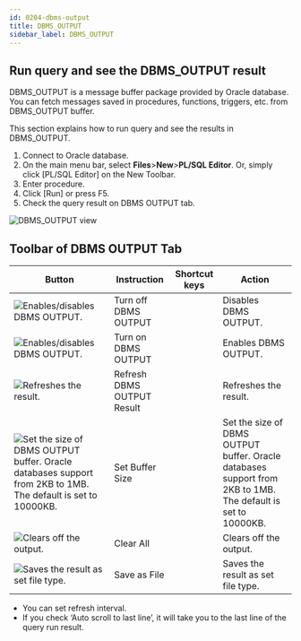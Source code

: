 ```yaml
---
id: 0204-dbms-output
title: DBMS_OUTPUT
sidebar_label: DBMS_OUTPUT
---
```


## Run query and see the DBMS_OUTPUT result

DBMS_OUTPUT is a message buffer package provided by Oracle database.  
You can fetch messages saved in procedures, functions, triggers, etc. from DBMS_OUTPUT buffer.

This section explains how to run query and see the results in DBMS_OUTPUT.

1. Connect to Oracle database.
2. On the main menu bar, select **Files**>**New**>**PL/SQL Editor**. Or, simply click [PL/SQL Editor] on the New Toolbar.
3. Enter procedure.
4. Click [Run] or press F5.
5. Check the query result on DBMS OUTPUT tab.

![DBMS_OUTPUT view](https://s3.ap-northeast-2.amazonaws.com/sqlgate-resource/captures/DBMS_OUTPUT/dbmsoutput-plsql-editor.png)


## Toolbar of DBMS OUTPUT Tab

| Button                                                                                                                                                                                                                           | Instruction                | Shortcut keys | Action                                                                                                       |
| -------------------------------------------------------------------------------------------------------------------------------------------------------------------------------------------------------------------------------- | -------------------------- | ------------- | ------------------------------------------------------------------------------------------------------------ |
| ![Enables/disables DBMS OUTPUT.](https://s3.ap-northeast-2.amazonaws.com/sqlgate-resource/captures/DBMS_OUTPUT/icon-sql-editor-turnOffDBMSOutput.png)                                                                            | Turn off DBMS OUTPUT       |               | Disables DBMS OUTPUT.                                                                                        |
| ![Enables/disables DBMS OUTPUT.](https://s3.ap-northeast-2.amazonaws.com/sqlgate-resource/captures/DBMS_OUTPUT/icon-sql-editor-turnOffDBMSOutput.png)                                                                            | Turn on DBMS OUTPUT        |               | Enables DBMS OUTPUT.                                                                                         |
| ![Refreshes the result.](https://s3.ap-northeast-2.amazonaws.com/sqlgate-resource/captures/DBMS_OUTPUT/icon-sql-editor-refreshDBMSOutput.png)                                                                                    | Refresh DBMS OUTPUT Result |               | Refreshes the result.                                                                                        |
| ![Set the size of DBMS OUTPUT buffer. Oracle databases support from 2KB to 1MB. The default is set to 10000KB.](https://s3.ap-northeast-2.amazonaws.com/sqlgate-resource/captures/DBMS_OUTPUT/icon-sql-editor-setBufferSize.png) | Set Buffer Size            |               | Set the size of DBMS OUTPUT buffer. Oracle databases support from 2KB to 1MB. The default is set to 10000KB. |
| ![Clears off the output.](https://s3.ap-northeast-2.amazonaws.com/sqlgate-resource/captures/DBMS_OUTPUT/icon-sql-editor-clearOutput.png)                                                                                         | Clear All                  |               | Clears off the output.                                                                                       |
| ![Saves the result as set file type.](https://s3.ap-northeast-2.amazonaws.com/sqlgate-resource/captures/DBMS_OUTPUT/icon-sql-editor-saveAsFile.png)                                                                              | Save as File               |               | Saves the result as set file type.                                                                           |


- You can set refresh interval. 
- If you check ‘Auto scroll to last line’, it will take you to the last line of the query run result.
